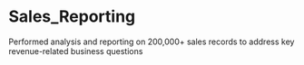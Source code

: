 # Sales_Reporting
Performed analysis and reporting on 200,000+ sales records to address key revenue-related business questions
